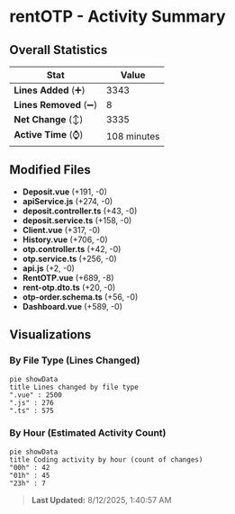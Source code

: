 # rentOTP - Activity Summary 

## Overall Statistics

| Stat                   | Value                                                             |
| ---------------------- | ----------------------------------------------------------------- |
| **Lines Added** (➕)   | 3343                                          |
| **Lines Removed** (➖) | 8                                        |
| **Net Change** (↕)    | 3335                |
| **Active Time** (⌚)   | 108 minutes |


## Modified Files
- **Deposit.vue** (+191, -0)
- **apiService.js** (+274, -0)
- **deposit.controller.ts** (+43, -0)
- **deposit.service.ts** (+158, -0)
- **Client.vue** (+317, -0)
- **History.vue** (+706, -0)
- **otp.controller.ts** (+42, -0)
- **otp.service.ts** (+256, -0)
- **api.js** (+2, -0)
- **RentOTP.vue** (+689, -8)
- **rent-otp.dto.ts** (+20, -0)
- **otp-order.schema.ts** (+56, -0)
- **Dashboard.vue** (+589, -0)

## Visualizations

### By File Type (Lines Changed)

```mermaid
pie showData
title Lines changed by file type
".vue" : 2500
".js" : 276
".ts" : 575
```

### By Hour (Estimated Activity Count)

```mermaid
pie showData
title Coding activity by hour (count of changes)
"00h" : 42
"01h" : 45
"23h" : 7
```


> **Last Updated:** 8/12/2025, 1:40:57 AM